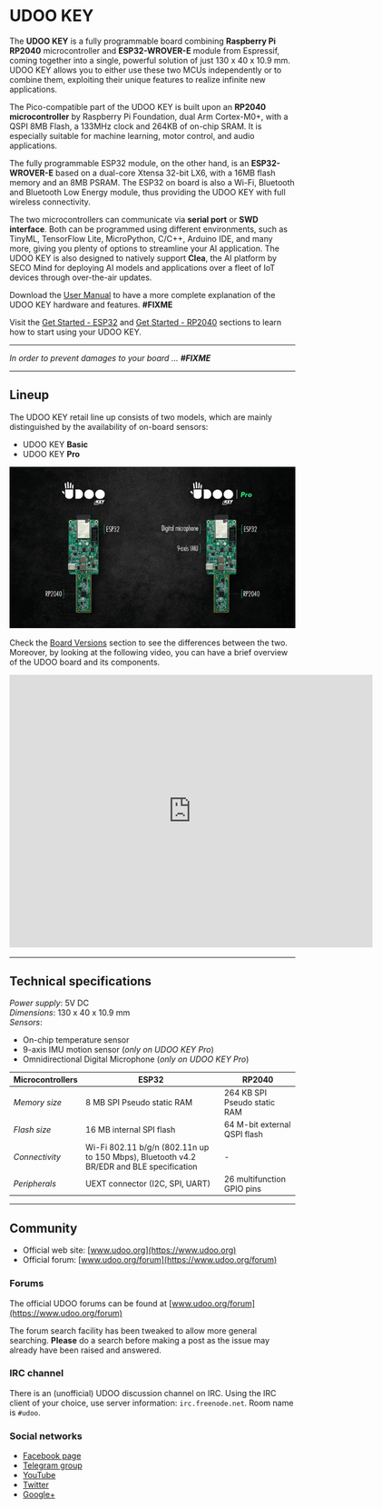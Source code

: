 
# UDOO KEY

The **UDOO KEY** is a fully programmable board combining **Raspberry Pi RP2040** microcontroller and **ESP32-WROVER-E** module from Espressif, coming together into a single, powerful solution of just 130 x 40 x 10.9 mm. UDOO KEY allows you to either use these two MCUs independently or to combine them, exploiting their unique features to realize infinite new applications. 

</p>

The Pico-compatible part of the UDOO KEY is built upon an **RP2040 microcontroller** by Raspberry Pi Foundation, dual Arm Cortex-M0+, with a QSPI 8MB Flash, a 133MHz clock and 264KB of on-chip SRAM. It is especially suitable for machine learning, motor control, and audio applications.

</p>

The fully programmable ESP32 module, on the other hand, is an **ESP32-WROVER-E** based on a dual-core Xtensa 32-bit LX6, with a 16MB flash memory and an 8MB PSRAM. The ESP32 on board is also a Wi-Fi, Bluetooth and Bluetooth Low Energy module, thus providing the UDOO KEY with full wireless connectivity.

</p>

The two microcontrollers can communicate via **serial port** or **SWD interface**. Both can be programmed using different environments, such as TinyML, TensorFlow Lite, MicroPython, C/C++, Arduino IDE, and many more, giving you plenty of options to streamline your AI application. The UDOO KEY is also designed to natively support **Clea**, the AI platform by SECO Mind for deploying AI models and applications over a fleet of IoT devices through over-the-air updates.

<p>

Download the [User Manual](http://example.com/) to have a more complete explanation of the UDOO KEY hardware and features.      **#FIXME**

<p>

Visit the [Get Started - ESP32](/03_Get_Started/00_Get_started_with_ESP32.md) and [Get Started - RP2040](/03_Get_Started/00_Get_started_with_RP2040.md) sections to learn how to start using your UDOO KEY.

---

*In order to prevent damages to your board ... **#FIXME***

---

## Lineup

The UDOO KEY retail line up consists of two models, which are mainly distinguished by the availability of on-board sensors:
+ UDOO KEY **Basic**
+ UDOO KEY **Pro**

![Image of both boards](/img/udoo_key_base_pro.png)

Check the [Board Versions](/02_Hardware_References/01_Full_specs.md#page_Board-versions) section to see the differences between the two.  
Moreover, by looking at the following video, you can have a brief overview of the UDOO board and its components.
<iframe
    width="640"
    height="480"
    src="https://www.youtube.com/embed/hkM1PGc3sjU"
    frameborder="0"
    allow="autoplay; encrypted-media"
    allowfullscreen
>
</iframe>


---

## Technical specifications


*Power supply*: 5V DC  
*Dimensions*: 130 x 40 x 10.9 mm  
*Sensors*:
  + On-chip temperature sensor
  + 9-axis IMU motion sensor (*only on UDOO KEY Pro*)
  + Omnidirectional Digital Microphone (*only on UDOO KEY Pro*)

</p>

|Microcontrollers| **ESP32** | **RP2040** |
|---|---|---|
|*Memory size*| 8 MB SPI Pseudo static RAM |  264 KB SPI Pseudo static RAM |
|*Flash size*|  16 MB internal SPI flash | 64 M-bit external QSPI flash |
|*Connectivity*| Wi-Fi 802.11 b/g/n (802.11n up to 150 Mbps),  Bluetooth v4.2 BR/EDR and BLE specification| - |
|*Peripherals*| UEXT connector (I2C, SPI, UART) | 26 multifunction GPIO pins |

---

## Community
+ Official web site: [www.udoo.org](https://www.udoo.org)
+ Official forum: [www.udoo.org/forum](https://www.udoo.org/forum)

### Forums

The official UDOO forums can be found at [www.udoo.org/forum](https://www.udoo.org/forum)

The forum search facility has been tweaked to allow more general searching. **Please** do a search before making a post as the issue may already have been raised and answered.

### IRC channel

There is an (unofficial) UDOO discussion channel on IRC. Using the IRC client of your choice, use server information: `irc.freenode.net`. Room name is `#udoo`.

### Social networks

+ [Facebook page](http://www.facebook.com/udooboard)
+ [Telegram group](https://t.me/udooint)
+ [YouTube](http://www.youtube.com/channel/UCXv5UyGn5jArK8xOAmuSeHg)
+ [Twitter](http://twitter.com/UDOO_Board)
+ [Google+](https://www.instagram.com/udoo_board/)